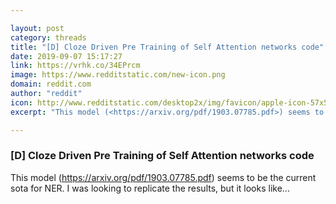 ```yaml
---

layout: post
category: threads
title: "[D] Cloze Driven Pre Training of Self Attention networks code"
date: 2019-09-07 15:17:27
link: https://vrhk.co/34EPrcm
image: https://www.redditstatic.com/new-icon.png
domain: reddit.com
author: "reddit"
icon: http://www.redditstatic.com/desktop2x/img/favicon/apple-icon-57x57.png
excerpt: "This model (<https://arxiv.org/pdf/1903.07785.pdf>) seems to be the current sota for NER. I was looking to replicate the results, but it looks like..."

---
```


### [D] Cloze Driven Pre Training of Self Attention networks code

This model (<https://arxiv.org/pdf/1903.07785.pdf>) seems to be the current sota for NER. I was looking to replicate the results, but it looks like...
